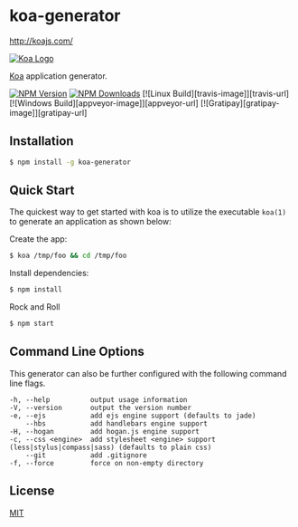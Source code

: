# koa-generator

http://koajs.com/



[![Koa Logo](https://dl.dropboxusercontent.com/u/6396913/koa/logo.png)](http://koajs.com/)

[Koa](https://www.npmjs.com/package/koa) application generator.

[![NPM Version][npm-image]][npm-url]
[![NPM Downloads][downloads-image]][downloads-url]
[![Linux Build][travis-image]][travis-url]
[![Windows Build][appveyor-image]][appveyor-url]
[![Gratipay][gratipay-image]][gratipay-url]

## Installation

```sh
$ npm install -g koa-generator
```

## Quick Start

The quickest way to get started with koa is to utilize the executable `koa(1)` to generate an application as shown below:

Create the app:

```bash
$ koa /tmp/foo && cd /tmp/foo
```

Install dependencies:

```bash
$ npm install
```

Rock and Roll

```bash
$ npm start
```

## Command Line Options

This generator can also be further configured with the following command line flags.

    -h, --help          output usage information
    -V, --version       output the version number
    -e, --ejs           add ejs engine support (defaults to jade)
        --hbs           add handlebars engine support
    -H, --hogan         add hogan.js engine support
    -c, --css <engine>  add stylesheet <engine> support (less|stylus|compass|sass) (defaults to plain css)
        --git           add .gitignore
    -f, --force         force on non-empty directory

## License

[MIT](LICENSE)

[npm-image]: https://img.shields.io/npm/v/koa-generator.svg
[npm-url]: https://npmjs.org/package/koa-generator
[downloads-image]: https://img.shields.io/npm/dm/koa-generator.svg
[downloads-url]: https://npmjs.org/package/koa-generator